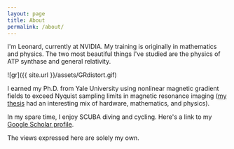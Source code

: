 ```yaml
---
layout: page
title: About
permalink: /about/
---
```


I'm Leonard, currently at NVIDIA.  My training is originally in mathematics and physics.  The two most beautiful things I've studied are the physics of ATP synthase and general relativity.

![gr]({{ site.url }}/assets/GRdistort.gif)

I earned my Ph.D. from Yale University using nonlinear magnetic gradient fields to exceed Nyquist sampling limits in magnetic resonance imaging ([my thesis][nlgthesis] had an interesting mix of hardware, mathematics, and physics).  

In my spare time, I enjoy SCUBA diving and cycling.  Here's a link to my [Google Scholar profile][scholar].

The views expressed here are solely my own. 

[scholar]:https://scholar.google.com/citations?user=ItNIda0AAAAJ&hl=en&oi=ao
[nlgthesis]:https://drive.google.com/open?id=1o9w1TSCzuPCTP0rlX_YAasKfAHDMhQFv
[ivychair]:http://www.brownsv.club/leadership-2
